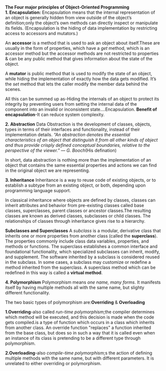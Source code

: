 **The Four major principles of Object-Oriented Programming**<br/>
**1. Encapsulation:**
Encapsulation means that the internal representation of an object is generally hidden from view outside of the object’s definition;only the object’s own methods can directly inspect or manipulate its fields.
(Encapsulation is the hiding of data implementation by restricting access to accessors and mutators.)

An **accessor** is a method that is used to ask an object about itself.These are usually in the form of properties, which have a *get* method, which is an accessor method but the accessor methods are not restricted to properties & can be any public method that gives information about the state of the object.

A **mutator** is public method that is used to modify the state of an object, while hiding the implementation of exactly how the data gets modified. It’s the *set* method that lets the caller modify the member data behind the scenes.

All this can be summed up as-Hiding the internals of an object to protect its integrity by preventing users from setting the internal data of the component into an invalid or inconsistent state....Encapsulation.
**Benefit of encapsulation**-It can reduce system complexity.

**2. Abstraction**
Data Obstraction is the development of classes, objects, types in terms of their interfaces and functionality, instead of their implementation details.
*“An abstraction denotes the essential characteristics of an object that distinguish it from all other kinds of object and thus provide crisply defined conceptual boundaries, relative to the perspective of the viewer.” — G. Booch*(His defination)

In short, data abstraction is nothing more than the implementation of an object that contains the same essential properties and actions we can find in the original object we are representing.

**3. Inheritance**
Inheritance is a way to reuse code of existing objects, or to establish a subtype from an existing object, or both, depending upon programming language support.

In classical inheritance where objects are defined by classes, classes can inherit attributes and behavior from pre-existing classes called base classes, superclasses, parent classes or ancestor classes.The resulting classes are known as derived classes, subclasses or child classes. The relationships of classes through inheritance gives rise to a hierarchy. 

**Subclasses and Superclasses**
A *subclass* is a modular, derivative class that inherits one or more properties from another class (called the **superclass**). The properties commonly include class data variables, properties, and methods or functions. The superclass establishes a common interface and foundational functionality, which specialized subclasses can inherit, modify, and supplement. The software inherited by a subclass is considered reused in the subclass.
In some cases, a subclass may customize or redefine a method inherited from the superclass. A superclass method which can be redefined in this way is called a **virtual method**.

**4. Polymorphism**
Polymorphism means *one name, many forms*. It manifests itself by having multiple methods all with the same name, but
slighty different functionality.

The two basic types of polymorphism are:**Overriding** & **Overloading**

**1.Overriding**-also called *run-time polymorphism*;the compiler determines which method will be executed, and this decision is made when the code gets compiled.is a type of function which occurs in a class which inherits from another class. An override function "replaces" a function inherited from the base class, but does so in such a way that it is called even when an instance of its class is pretending to be a different type through polymorphism.

**2.Overloading**-also *compile-time polymorphism*;s the action of defining multiple methods with the same name, but with different parameters. It is unrelated to either overriding or polymorphism.
